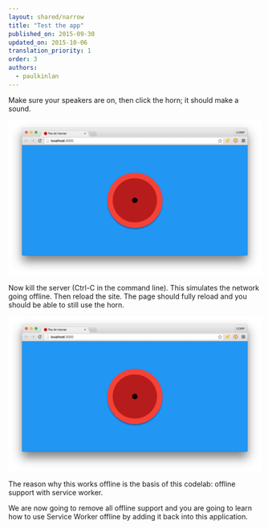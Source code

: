 ```yaml
---
layout: shared/narrow
title: "Test the app"
published_on: 2015-09-30
updated_on: 2015-10-06
translation_priority: 1
order: 3
authors:
  - paulkinlan
---
```



Make sure your speakers are on, then click the horn; it should make a sound.

<img src="images/image01.png" />

Now kill the server (Ctrl-C in the command line).  This simulates the network 
going offline. Then reload the site. The page should fully reload and you should 
be able to still use the horn.

<img src="images/image01.png"  />  

The reason why this works offline is the basis of this codelab: offline support 
with service worker.

We are now going to remove all offline support and you are going to learn how to 
use Service Worker offline by adding it back into this application.


